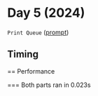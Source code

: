 # Day 5 (2024)

`Print Queue` ([prompt](https://adventofcode.com/2024/day/5))

## Timing

== Performance

=== Both parts ran in 0.023s
